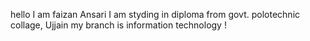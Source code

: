 hello I am faizan Ansari
I am styding in diploma from govt. polotechnic collage, Ujjain
my branch is information technology !